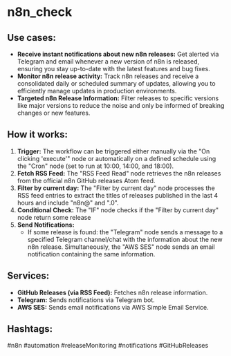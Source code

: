 # n8n_check

## Use cases:

- **Receive instant notifications about new n8n releases:** Get alerted via Telegram and email whenever a new version of n8n is released, ensuring you stay up-to-date with the latest features and bug fixes.
- **Monitor n8n release activity:** Track n8n releases and receive a consolidated daily or scheduled summary of updates, allowing you to efficiently manage updates in production environments.
- **Targeted n8n Release Information:** Filter releases to specific versions like major versions to reduce the noise and only be informed of breaking changes or new features.

## How it works:

1.  **Trigger:** The workflow can be triggered either manually via the "On clicking 'execute'" node or automatically on a defined schedule using the "Cron" node (set to run at 10:00, 14:00, and 18:00).
2.  **Fetch RSS Feed:** The "RSS Feed Read" node retrieves the n8n releases from the official n8n GitHub releases Atom feed.
3.  **Filter by current day:** The "Filter by current day" node processes the RSS feed entries to extract the titles of releases published in the last 4 hours and include "n8n@" and ".0".
4.  **Conditional Check:** The "IF" node checks if the "Filter by current day" node return some release
5.  **Send Notifications:**
    *   If some release is found: the "Telegram" node sends a message to a specified Telegram channel/chat with the information about the new n8n release. Simultaneously, the "AWS SES" node sends an email notification containing the same information.

## Services:

*   **GitHub Releases (via RSS Feed):** Fetches n8n release information.
*   **Telegram:** Sends notifications via Telegram bot.
*   **AWS SES:** Sends email notifications via AWS Simple Email Service.

## Hashtags:

#n8n #automation #releaseMonitoring #notifications #GitHubReleases
